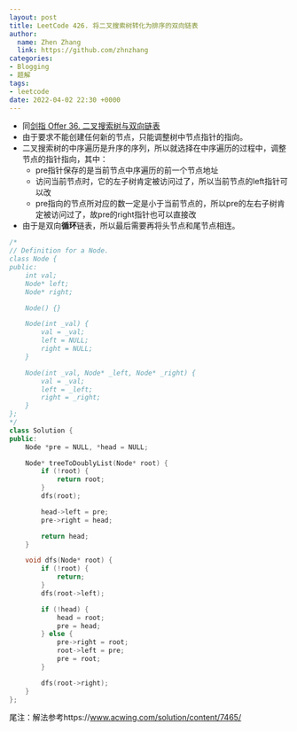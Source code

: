 ```yaml
---
layout: post
title: LeetCode 426. 将二叉搜索树转化为排序的双向链表
author:
  name: Zhen Zhang
  link: https://github.com/zhnzhang
categories:
- Blogging
- 题解
tags:
- leetcode
date: 2022-04-02 22:30 +0000
---
```

- 同[剑指 Offer 36. 二叉搜索树与双向链表](https://leetcode-cn.com/problems/er-cha-sou-suo-shu-yu-shuang-xiang-lian-biao-lcof/)
- 由于要求不能创建任何新的节点，只能调整树中节点指针的指向。
- 二叉搜索树的中序遍历是升序的序列，所以就选择在中序遍历的过程中，调整节点的指针指向，其中：
  - pre指针保存的是当前节点中序遍历的前一个节点地址
  - 访问当前节点时，它的左子树肯定被访问过了，所以当前节点的left指针可以改
  - pre指向的节点所对应的数一定是小于当前节点的，所以pre的左右子树肯定被访问过了，故pre的right指针也可以直接改
- 由于是双向**循环**链表，所以最后需要再将头节点和尾节点相连。

```c++
/*
// Definition for a Node.
class Node {
public:
    int val;
    Node* left;
    Node* right;

    Node() {}

    Node(int _val) {
        val = _val;
        left = NULL;
        right = NULL;
    }

    Node(int _val, Node* _left, Node* _right) {
        val = _val;
        left = _left;
        right = _right;
    }
};
*/
class Solution {
public:
    Node *pre = NULL, *head = NULL;

    Node* treeToDoublyList(Node* root) {
        if (!root) {
            return root;
        }
        dfs(root);

        head->left = pre;
        pre->right = head;

        return head;
    }

    void dfs(Node* root) {
        if (!root) {
            return;
        }
        dfs(root->left);

        if (!head) {
            head = root;
            pre = head;
        } else {
            pre->right = root;
            root->left = pre;
            pre = root;
        }

        dfs(root->right);
    }
};
```

尾注：解法参考https://www.acwing.com/solution/content/7465/
